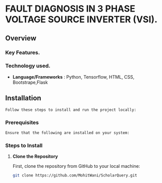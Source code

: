 # FAULT DIAGNOSIS IN 3 PHASE VOLTAGE SOURCE INVERTER (VSI).

## Overview

### Key Features.

### Technology used.
- **Language/Frameworks** : Python, Tensorflow, HTML, CSS, Bootstrape,Flask


## Installation

    Follow these steps to install and run the project locally:

### Prerequisites

    Ensure that the following are installed on your system:


### Steps to Install

1. **Clone the Repository**

    First, clone the repository from GitHub to your local machine:

   ```bash
   git clone https://github.com/MohitWani/ScholarQuery.git